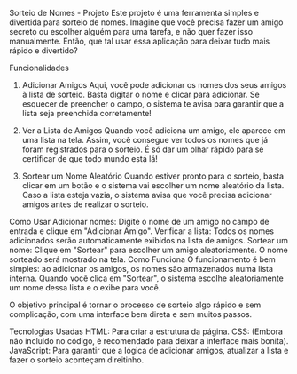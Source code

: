 Sorteio de Nomes - Projeto
Este projeto é uma ferramenta simples e divertida para sorteio de nomes. Imagine que você precisa fazer um amigo secreto ou escolher alguém para uma tarefa, e não quer fazer isso manualmente. Então, que tal usar essa aplicação para deixar tudo mais rápido e divertido?

Funcionalidades
1. Adicionar Amigos
Aqui, você pode adicionar os nomes dos seus amigos à lista de sorteio. Basta digitar o nome e clicar para adicionar. Se esquecer de preencher o campo, o sistema te avisa para garantir que a lista seja preenchida corretamente!

2. Ver a Lista de Amigos
Quando você adiciona um amigo, ele aparece em uma lista na tela. Assim, você consegue ver todos os nomes que já foram registrados para o sorteio. É só dar um olhar rápido para se certificar de que todo mundo está lá!

3. Sortear um Nome Aleatório
Quando estiver pronto para o sorteio, basta clicar em um botão e o sistema vai escolher um nome aleatório da lista. Caso a lista esteja vazia, o sistema avisa que você precisa adicionar amigos antes de realizar o sorteio.

Como Usar
Adicionar nomes: Digite o nome de um amigo no campo de entrada e clique em "Adicionar Amigo".
Verificar a lista: Todos os nomes adicionados serão automaticamente exibidos na lista de amigos.
Sortear um nome: Clique em "Sortear" para escolher um amigo aleatoriamente. O nome sorteado será mostrado na tela.
Como Funciona
O funcionamento é bem simples: ao adicionar os amigos, os nomes são armazenados numa lista interna. Quando você clica em "Sortear", o sistema escolhe aleatoriamente um nome dessa lista e o exibe para você.

O objetivo principal é tornar o processo de sorteio algo rápido e sem complicação, com uma interface bem direta e sem muitos passos.

Tecnologias Usadas
HTML: Para criar a estrutura da página.
CSS: (Embora não incluído no código, é recomendado para deixar a interface mais bonita).
JavaScript: Para garantir que a lógica de adicionar amigos, atualizar a lista e fazer o sorteio aconteçam direitinho.